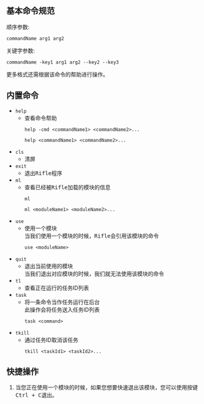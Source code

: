 ## 基本命令规范
顺序参数:
```
commandName arg1 arg2
```
关键字参数:
```
commandName -key1 arg1 arg2 --key2 --key3
```
更多格式还需根据该命令的帮助进行操作。
## 内置命令
* `help`<br>
  * 查看命令帮助
    ```
    help -cmd <commandName1> <commandName2>... 
    ```
    ```
    help <commandName1> <commandName2>...
    ```
* `cls`<br>
  * 清屏
* `exit`<br>
  * 退出<kbd>Rifle</kbd>程序
* `ml`<br>
  * 查看已经被<kbd>Rifle</kbd>加载的模块的信息
      ```
      ml
      ```
      ```
      ml <moduleName1> <moduleName2>...
      ```
* `use`<br>
  * 使用一个模块<br>
  当我们使用一个模块的时候，<kbd>Rifle</kbd>会引用该模块的命令
      ```
      use <moduleName>
      ```
* `quit`<br>
  * 退出当前使用的模块<br>
  当我们退出对应模块的时候，我们就无法使用该模块的命令
* `tl`<br>
  * 查看正在运行的任务ID列表
* `task`<br>
  * 将一条命令当作任务运行在后台<br>
  此操作会将任务送入任务ID列表
      ```
      task <command>
      ```
* `tkill`<br>
  * 通过任务ID取消该任务
    ```
    tkill <taskId1> <taskId2>...
    ```
## 快捷操作
1. 当您正在使用一个模块的时候，如果您想要快速退出该模块，您可以使用按键<kbd>Ctrl + C</kbd>退出。